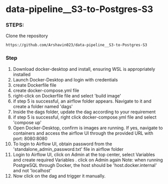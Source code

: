 # data-pipeline__S3-to-Postgres-S3

### STEPS:
Clone the repository
```bash
https://github.com/Arshavin023/data-pipeline__S3-to-Postgres-S3
```

### Step
1. Download docker-desktop and install, ensuring WSL is appropriately installed
2. Launch Docker-Desktop and login with credentials
3. create Dockerfile file
4. create docker-compose.yml file
5. right-click on Dockerfile file and select 'build image'
6. if step 5 is successful, an airflow folder appears. Navigate to it and create a folder named 'dags'
7. Inside the dags folder, update the dag according to your requirement
8. if step 5 is successful, right click docker-compose.yml file and select 'compose up'
9. Open Docker-Desktop, confirm is images are running. If yes, navigate to containers and access the airflow UI through the provided URL with port: 8080:8080
10. To login to Airflow UI, obtain password from the 'standalone_admin_password.txt' file in airflow folder
11. Login to Airflow UI, click on Admin at the top center, select Variables and create required Variables . click on Admin again
Note: when running PostgreSQL through Docker, the host should be 'host.docker.internal' and not 'localhost'
12. Now click on the dag and trigger it manually.








